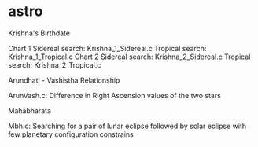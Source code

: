 # astro


Krishna's Birthdate

  Chart 1
    Sidereal search: Krishna_1_Sidereal.c
    Tropical search: Krishna_1_Tropical.c
  Chart 2
    Sidereal search: Krishna_2_Sidereal.c
    Tropical search: Krishna_2_Tropical.c

Arundhati - Vashistha Relationship
  
  ArunVash.c: Difference in Right Ascension values of the two stars

Mahabharata

  Mbh.c: Searching for a pair of lunar eclipse followed by solar eclipse with few planetary configuration constrains



